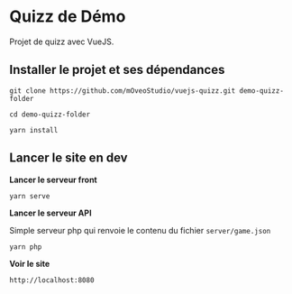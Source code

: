 # Quizz de Démo
Projet de quizz avec VueJS.

## Installer le projet et ses dépendances
```
git clone https://github.com/mOveoStudio/vuejs-quizz.git demo-quizz-folder
```
```
cd demo-quizz-folder
```
```
yarn install
```

## Lancer le site en dev
**Lancer le serveur front**
```
yarn serve
```

**Lancer le serveur API**

Simple serveur php qui renvoie le contenu du fichier `server/game.json` 
```
yarn php
```

**Voir le site**

```
http://localhost:8080
```

